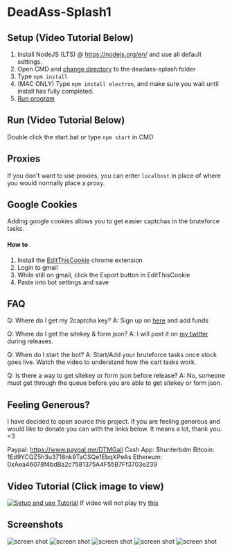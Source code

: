 # DeadAss-Splash1

## Setup (Video Tutorial Below)

1. Install NodeJS (LTS) @ https://nodejs.org/en/ and use all default settings.
2. Open CMD and [change directory](https://www.google.com/search?q=how+to+change+directory+in+cmd "How to change directory") to the deadass-splash folder
3. Type `npm install`
4. (MAC ONLY) Type `npm install electron`, and make sure you wait until install has fully completed.
4. [Run program](https://github.com/hunterbdm/DeadAss-Splash#run-video-tutorial-below)

## Run (Video Tutorial Below)
Double click the start.bat or type `npm start` in CMD

## Proxies
If you don't want to use proxies, you can enter `localhost` in place of where you would normally place a proxy.

## Google Cookies
Adding google cookies allows you to get easier captchas in the bruteforce tasks.
#### How to
1. Install the [EditThisCookie](https://chrome.google.com/webstore/detail/editthiscookie/fngmhnnpilhplaeedifhccceomclgfbg) chrome extension
2. Login to gmail
3. While still on gmail, click the Export button in EditThisCookie
4. Paste into bot settings and save

## FAQ
Q: Where do I get my 2captcha key?
A: Sign up on [here](https://2captcha.com/) and add funds

Q: Where do I get the sitekey & form json?
A: I will post it on [my twitter](https://twitter.com/hunter_bdm) during releases.

Q: When do I start the bot?
A: Start/Add your bruteforce tasks once stock goes live. Watch the video to understand how the cart tasks work.

Q: Is there a way to get sitekey or form json before release?
A: No, someone must get through the queue before you are able to get sitekey or form json.

## Feeling Generous?
I have decided to open source this project. If you are feeling generous and would like to donate you can with the links below. It means a lot, thank you. <3

Paypal: https://www.paypal.me/DTMGall
Cash App: $hunterbdm
Bitcoin: 1Ed9YCQZ5h3u3718nk9TaCSQe1EbqXPeAs
Ethereum: 0xAea46078f4bdBa2c7581375A4F55B7Ff3703e239

## Video Tutorial (Click image to view)
[![Setup and use Tutorial](http://img.youtube.com/vi/ZQRasLomOBY/0.jpg)](http://www.youtube.com/watch?v=ZQRasLomOBY "Deadass-Splash Adidas bot tutorial")
If video will not play try [this](http://youtubeonrepeat.com/watch/?v=ZQRasLomOBY)

## Screenshots
![screen shot](http://i.imgur.com/Cv5xiEE.png)
![screen shot](http://i.imgur.com/LUJu8n7.png)
![screen shot](http://i.imgur.com/9x8bsgI.png)
![screen shot](http://i.imgur.com/t88wHpd.png)
![screen shot](http://i.imgur.com/S8OmsPB.png)
